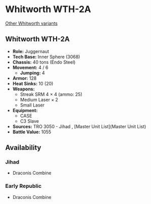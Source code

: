 # Whitworth WTH-2A 

[Other Whitworth variants](../whitworth.md) 

## Whitworth WTH-2A 

- **Role:** Juggernaut 
- **Tech Base:** Inner Sphere (3068) 
- **Chassis:** 40 tons (Endo Steel) 
- **Movement:** 4 / 6 
  - **Jumping:** 4 
- **Armor:** 128 
- **Heat Sinks:** 10 (20) 
- **Weapons:** 
  - Streak SRM 4 × 4 (ammo: 25) 
  - Medium Laser × 2 
  - Small Laser 
- **Equipment:** 
  - CASE 
  - C3 Slave 
- **Sources:** TRO 3050 - Jihad , [Master Unit List](Master Unit List) 
- **Battle Value:** 1055 

## Availability 

### Jihad 

- Draconis Combine 

### Early Republic 

- Draconis Combine 

